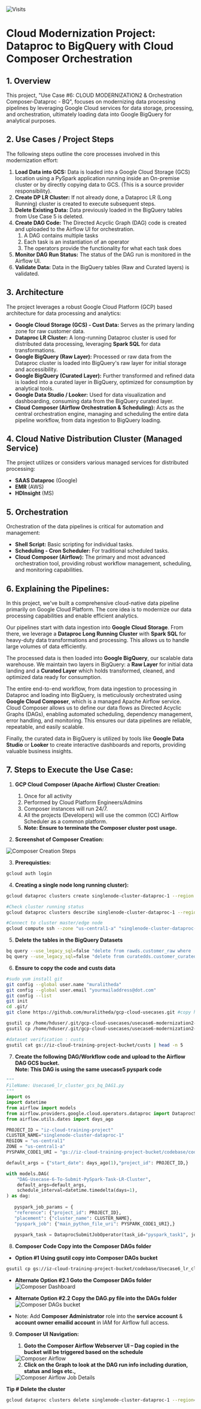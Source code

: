 ![Visits](https://komarev.com/ghpvc/?username=muralitheda&color=blueviolet&style=for-the-badge&label=Visitors)

# Cloud Modernization Project: Dataproc to BigQuery with Cloud Composer Orchestration

## 1. Overview

This project, "Use Case #6: CLOUD MODERNIZATION2 & Orchestration Composer-Dataproc - BQ", focuses on modernizing data processing pipelines by leveraging Google Cloud services for data storage, processing, and orchestration, ultimately loading data into Google BigQuery for analytical purposes.

## 2. Use Cases / Project Steps

The following steps outline the core processes involved in this modernization effort:

1. **Load Data into GCS:** Data is loaded into a Google Cloud Storage (GCS) location using a PySpark application running inside an On-premise cluster or by directly copying data to GCS. (This is a source provider responsibility).
2. **Create DP LR Cluster:** If not already done, a Dataproc LR (Long Running) cluster is created to execute subsequent steps.
3. **Delete Existing Data:** Data previously loaded in the BigQuery tables from Use Case 5 is deleted.
4. **Create DAG Code:** The Directed Acyclic Graph (DAG) code is created and uploaded to the Airflow UI for orchestration.
   1. A DAG contains multiple tasks
   2. Each task is an instantiation of an operator
   3. The operators provide the functionality for what each task does
5. **Monitor DAG Run Status:** The status of the DAG run is monitored in the Airflow UI.
6. **Validate Data:** Data in the BigQuery tables (Raw and Curated layers) is validated.

## 3. Architecture

The project leverages a robust Google Cloud Platform (GCP) based architecture for data processing and analytics:

* **Google Cloud Storage (GCS) - Cust Data:** Serves as the primary landing zone for raw customer data.
* **Dataproc LR Cluster:** A long-running Dataproc cluster is used for distributed data processing, leveraging **Spark SQL** for data transformations.
* **Google BigQuery (Raw Layer):** Processed or raw data from the Dataproc cluster is loaded into BigQuery's raw layer for initial storage and accessibility.
* **Google BigQuery (Curated Layer):** Further transformed and refined data is loaded into a curated layer in BigQuery, optimized for consumption by analytical tools.
* **Google Data Studio / Looker:** Used for data visualization and dashboarding, consuming data from the BigQuery curated layer.
* **Cloud Composer (Airflow Orchestration & Scheduling):** Acts as the central orchestration engine, managing and scheduling the entire data pipeline workflow, from data ingestion to BigQuery loading.

## 4. Cloud Native Distribution Cluster (Managed Service)

The project utilizes or considers various managed services for distributed processing:

* **SAAS Dataproc** (Google)
* **EMR** (AWS)
* **HDInsight** (MS)

## 5. Orchestration

Orchestration of the data pipelines is critical for automation and management:

* **Shell Script:** Basic scripting for individual tasks.
* **Scheduling - Cron Scheduler:** For traditional scheduled tasks.
* **Cloud Composer (Airflow):** The primary and most advanced orchestration tool, providing robust workflow management, scheduling, and monitoring capabilities.

## 6. Explaining the Pipelines:

In this project, we've built a comprehensive cloud-native data pipeline primarily on Google Cloud Platform. The core idea is to modernize our data processing capabilities and enable efficient analytics.

Our pipelines start with data ingestion into **Google Cloud Storage**. From there, we leverage a **Dataproc Long Running Cluster** with **Spark SQL** for heavy-duty data transformations and processing. This allows us to handle large volumes of data efficiently.

The processed data is then loaded into **Google BigQuery**, our scalable data warehouse. We maintain two layers in BigQuery: a **Raw Layer** for initial data landing and a **Curated Layer** which holds transformed, cleaned, and optimized data ready for consumption.

The entire end-to-end workflow, from data ingestion to processing in Dataproc and loading into BigQuery, is meticulously orchestrated using **Google Cloud Composer**, which is a managed Apache Airflow service. Cloud Composer allows us to define our data flows as Directed Acyclic Graphs (DAGs), enabling automated scheduling, dependency management, error handling, and monitoring. This ensures our data pipelines are reliable, repeatable, and easily scalable.

Finally, the curated data in BigQuery is utilized by tools like **Google Data Studio** or **Looker** to create interactive dashboards and reports, providing valuable business insights.

## 7. Steps to Execute the Use Case:

1. **GCP Cloud Composer (Apache Airflow) Cluster Creation:**
   1. Once for all activity
   2. Performed by Cloud Platform Engineers/Admins
   3. Composer instances will run 24/7.
   4. All the projects (Developers) will use the common (CC) Airflow Scheduler as a common platform.
   5. **Note: Ensure to terminate the Composer cluster post usage.**
   
2. **Screenshot of Composer Creation:**
<img src="images/composer_creation_steps.png" alt="Composer Creation Steps">

3. **Prerequisties:**

```bash
gcloud auth login
```

4. **Creating a single node long running cluster):**

```bash
gcloud dataproc clusters create singlenode-cluster-dataproc-1 --region us-central1 --zone us-central1-a --enable-component-gateway --single-node --master-machine-type e2-standard-4 --master-boot-disk-size 100 --image-version 2.1-rocky8 --project iz-cloud-training-project --max-idle 7200s
```
```bash
#Check cluster running status
gcloud dataproc clusters describe singlenode-cluster-dataproc-1 --region=us-central1
```
```bash
#Connect to cluster master/edge node
gcloud compute ssh --zone "us-central1-a" "singlenode-cluster-dataproc-1-m" --project "iz-cloud-training-project"
```

5. **Delete the tables in the BigQuery Datasets**
```bash
bq query --use_legacy_sql=false "delete from rawds.customer_raw where  1=1;"
bq query --use_legacy_sql=false "delete from curatedds.customer_curated where 1=1;"
```

6. **Ensure to copy the code and custs data**
```bash
#sudo yum install git  
git config --global user.name "muralitheda"  
git config --global user.email "yourmailaddress@dot.com"  
git config --list  
git init  
cd .git/  
git clone https://github.com/muralitheda/gcp-cloud-usecases.git #copy his repo url from github  

gsutil cp /home/hduser/.git/gcp-cloud-usecases/usecase6-modernization2-gcp-dataproc-bigquery-airflowcomposer/Usecase6_lr_cluster_gcs_bq_DAG1.py gs://iz-cloud-training-project-bucket/codebase/
gsutil cp /home/hduser/.git/gcp-cloud-usecases/usecase6-modernization2-gcp-dataproc-bigquery-airflowcomposer/code_Usecase6_step1_gcs_bq.py gs://iz-cloud-training-project-bucket/codebase/

#dataset verification : custs
gsutil cat gs://iz-cloud-training-project-bucket/custs | head -n 5

```

7. **Create the following DAG/Workflow code and upload to the Airflow DAG GCS bucket.**  
**Note: This DAG is using the same usecase5 pyspark code**
```python
"""
FileName: Usecase6_lr_cluster_gcs_bq_DAG1.py
"""
import os
import datetime
from airflow import models
from airflow.providers.google.cloud.operators.dataproc import DataprocSubmitJobOperator
from airflow.utils.dates import days_ago

PROJECT_ID = "iz-cloud-training-project"
CLUSTER_NAME="singlenode-cluster-dataproc-1"
REGION = "us-central1"
ZONE = "us-central1-a"
PYSPARK_CODE1_URI = "gs://iz-cloud-training-project-bucket/codebase/code_Usecase6_step1_gcs_bq.py"#this code is kept in your bucket location

default_args = {"start_date": days_ago(1),"project_id": PROJECT_ID,}

with models.DAG(
    "DAG-Usecase-6-To-Submit-PySpark-Task-LR-Cluster",
    default_args=default_args,
    schedule_interval=datetime.timedelta(days=1),  
) as dag:
   
   pyspark_job_params = {
   "reference": {"project_id": PROJECT_ID},
   "placement": {"cluster_name": CLUSTER_NAME},
   "pyspark_job": {"main_python_file_uri": PYSPARK_CODE1_URI},}
   
   pyspark_task = DataprocSubmitJobOperator(task_id="pyspark_task1", job=pyspark_job_params, region=REGION, project_id=PROJECT_ID)
```

8. **Composer Code Copy into the Composer DAGs folder**

* **Option #1 Using gsutil copy into Composer DAGs bucket**  
```bash
gsutil cp gs://iz-cloud-training-project-bucket/codebase/Usecase6_lr_cluster_gcs_bq_DAG1.py gs://us-central1-composer1-d8313ede-bucket/dags/
```

* **Alternate Option #2.1 Goto the Composer DAGs folder** 
   <img src="images/composer_dashboard.png" alt="Composer Dashboard">

* **Alternate Option #2.2 Copy the DAG.py file into the DAGs folder** 
   <img src="images/composer_DAGs_bucket.png" alt="Composer DAGs bucket">

* Note: Add **Composer Administrator** role into the **service account** & **account owner emailid account** in IAM for Airflow full access.


9. **Composer UI Navigation:**

    1. **Goto the Composer Airflow Webserver UI – Dag copied in the bucket will be triggered based on the schedule**
    <img src="images/airflow_dashboard.png" alt="Composer Airflow">
   
    2. **Click on the Graph to look at the DAG run info including duration, status and logs etc.,**
    <img src="images/Airflow-DAG-Run-Details.png" alt="Composer Airflow Job Details">

**Tip # Delete the cluster** 
```bash
gcloud dataproc clusters delete singlenode-cluster-dataproc-1 --region=us-central1
```